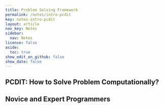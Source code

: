 ```yaml
---
title: Problem Solving Framework
permalink: /notes/intro-pcdit
key: notes-intro-pcdit
layout: article
nav_key: Notes
sidebar:
  nav: Notes
license: false
aside:
  toc: true
show_edit_on_github: false
show_date: false
---
```


## PCDIT: How to Solve Problem Computationally?

## Novice and Expert Programmers